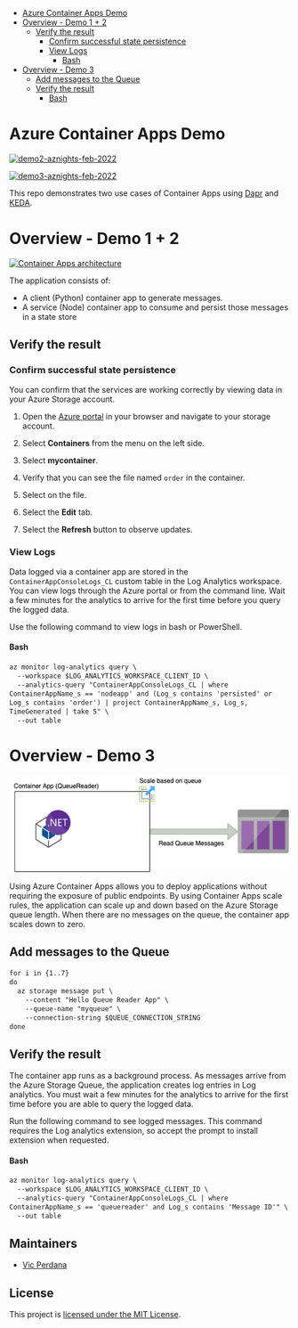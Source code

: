 - [Azure Container Apps Demo](#Azure-Container-Apps-Demo)
- [Overview - Demo 1 + 2](#overview---demo-1---2)
  * [Verify the result](#verify-the-result)
    + [Confirm successful state persistence](#confirm-successful-state-persistence)
    + [View Logs](#view-logs)
      - [Bash](#bash)
- [Overview - Demo 3](#overview---demo-3)
  * [Add messages to the Queue](#add-messages-to-the-queue)
  * [Verify the result](#verify-the-result-1)
      - [Bash](#bash-1)

# Azure Container Apps Demo

[![demo2-aznights-feb-2022](https://github.com/vicperdana/aznights-demo-feb-2022/actions/workflows/demo2.yaml/badge.svg)](https://github.com/vicperdana/aznights-demo-feb-2022/actions/workflows/demo2.yaml)


[![demo3-aznights-feb-2022](https://github.com/vicperdana/aznights-demo-feb-2022/actions/workflows/demo3.yaml/badge.svg)](https://github.com/vicperdana/aznights-demo-feb-2022/actions/workflows/demo3.yaml)

This repo demonstrates two use cases of Container Apps using [Dapr](https://dapr.io/) and [KEDA](https://keda.sh/). 

# Overview - Demo 1 + 2


<a href="https://docs.microsoft.com/en-us/azure/container-apps/microservices-dapr-azure-resource-manager?tabs=bash&pivots=container-apps-bicep"> <img src="https://docs.microsoft.com/en-us/azure/container-apps/media/microservices-dapr/azure-container-apps-microservices-dapr.png" alt="Container Apps architecture" width="500"/> </a>


The application consists of:

* A client (Python) container app to generate messages.
* A service (Node) container app to consume and persist those messages in a state store


## Verify the result

### Confirm successful state persistence

You can confirm that the services are working correctly by viewing data in your Azure Storage account.

1. Open the [Azure portal](https://portal.azure.com) in your browser and navigate to your storage account.

1. Select **Containers** from the menu on the left side.

1. Select **mycontainer**.

1. Verify that you can see the file named `order` in the container.

1. Select on the file.

1. Select the **Edit** tab.

1. Select the **Refresh** button to observe updates.

### View Logs

Data logged via a container app are stored in the `ContainerAppConsoleLogs_CL` custom table in the Log Analytics workspace. You can view logs through the Azure portal or from the command line. Wait a few minutes for the analytics to arrive for the first time before you query the logged data.

Use the following command to view logs in bash or PowerShell.

#### Bash

```azurecli
az monitor log-analytics query \
  --workspace $LOG_ANALYTICS_WORKSPACE_CLIENT_ID \
  --analytics-query "ContainerAppConsoleLogs_CL | where ContainerAppName_s == 'nodeapp' and (Log_s contains 'persisted' or Log_s contains 'order') | project ContainerAppName_s, Log_s, TimeGenerated | take 5" \
  --out table
```

# Overview - Demo 3

![Background app](/demo3-keda/backgroundapp.drawio.png)


Using Azure Container Apps allows you to deploy applications without requiring the exposure of public endpoints. By using Container Apps scale rules, the application can scale up and down based on the Azure Storage queue length. When there are no messages on the queue, the container app scales down to zero.

## Add messages to the Queue
```azurecli
for i in {1..7}
do
  az storage message put \
    --content "Hello Queue Reader App" \
    --queue-name "myqueue" \
    --connection-string $QUEUE_CONNECTION_STRING
done
```

## Verify the result

The container app runs as a background process. As messages arrive from the Azure Storage Queue, the application creates log entries in Log analytics. You must wait a few minutes for the analytics to arrive for the first time before you are able to query the logged data.

Run the following command to see logged messages. This command requires the Log analytics extension, so accept the prompt to install extension when requested.

#### Bash

```azurecli
az monitor log-analytics query \
  --workspace $LOG_ANALYTICS_WORKSPACE_CLIENT_ID \
  --analytics-query "ContainerAppConsoleLogs_CL | where ContainerAppName_s == 'queuereader' and Log_s contains 'Message ID'" \
  --out table
```

## Maintainers

- [Vic Perdana](https://github.com/VicPerdana)

## License

This project is [licensed under the MIT License](license).

[license]: https://github.com/azuretar/azure-containerapps-meetup-demos/blob/main/LICENSE
